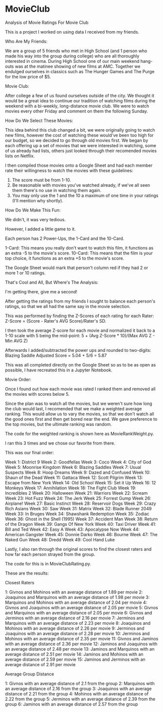 # MovieClub
Analysis of Movie Ratings For Movie Club

This is a project I worked on using data I received from my friends.

Who Are My Friends:

We are a group of 5 friends who met in High School (and 1 person who made his way into the group during college) who are all thoroughly interested in cinema. During High School one of our main weekend hang-outs was at the matinee showing of new films at AMC. Together we endulged ourselves in classics such as The Hunger Games and The Purge for the low price of $5. 


Movie Club:

After college a few of us found ourselves outside of the city. We thought it would be a great idea to continue our tradition of watching films during the weekend with a bi-weekly, long-distance movie club. We were to watch movies every other Friday and comment on them the following Sunday. 


How Do We Select These Movies:

This idea behind this club changed a bit, we were originally going to watch new films, however the cost of watching these would've been too high for our budget, so we decided to go through old movies first. We began by each offering up a set of movies that we were interested in watching, some of us already had lists, others just looked through their recomended movies lists on Netflix.

I then compiled those movies onto a Google Sheet and had each member rate their willingness to watch the movies with these guidelines:

  1. The score must be from 1-10.
  2. Be reasonable with movies you've watched already, if we've all seen them there's no use in watching them again.
  3. You may only use the 1 and the 10 a maximum of one time in your ratings (I'll mention why shortly).


How Do We Make This Fun:

We didn't, it was very tedious. 

However, I added a little game to it.

Each person has 2 Power-Ups, the 1-Card and the 10-Card.

  1-Card: This means you really don't want to watch this film, it functions as an extra -5 to the movie's score.
  10-Card: This means that the film is your top choice, it functions as an extra +5 to the movie's score.

The Google Sheet would mark that person't column red if they had 2 or more 1 or 10 ratings.


That's Cool and All, But Where's The Analysis:

I'm getting there, give me a second!

After getting the ratings from my friends I sought to balance each person's ratings, so that we all had the same say in the movie selection. 

This was performed by finding the Z-Scores of each rating for each Rater:
  Z-Score = (Score - Rater's AVG Score)/Rater's SD.

I then took the average Z-score for each movie and normalized it back to a 1-10 scale with 5 being the mid-point:
  5 + (Avg Z-Score * 10)/(Max AVG Z - Min AVG Z)
  
Afterwards I added/subtracted the power ups and rounded to two-digits:
  Blazing Saddle Adjusted Score = 5.04 + 5/6 = 5.87

This was all completed directly on the Google Sheet so as to be as open as possible, I have recreated this in a Jupyter Notebook.

Movie Order:

Once I found out how each movie was rated I ranked them and removed all the movies with scores below 5.

Since the plan was to watch all the movies, but we weren't sure how long the club would last, I recomended that we make a weighted average ranking. This would allow us to vary the movies, so that we don't watch all the good ones first and then get bored near the end. We gave preference to the top movies, but the ultimate ranking was random.

The code for the weighted ranking is shown here as MovieRankWeight.py.

I ran this 3 times and we chose our favorite from there.

This was our final order:

  Week 1: District 9
  Week 2: Goodfellas
  Week 3: Coco
  Week 4: City of God
  Week 5: Moonrise Kingdom
  Week 6: Blazing Saddles
  Week 7: Usual Suspects
  Week 8: Hoop Dreams
  Week 9: Dazed and Confused
  Week 10: Shaun of the Dead
  Week 11: Gattaca
  Week 12: Scott Pilgrim
  Week 13: Escape from New York
  Week 14: Old School
  Week 15: Set it Up
  Week 16: 12 Monkeys
  Week 17: Annihilation
  Week 18: The Fight Club
  Week 19: Incredibles 2
  Week 20: Halloween
  Week 21: Warriors
  Week 22: Scream
  Week 23: Hot Fuzz
  Week 24: The Jerk
  Week 25: Forrest Gump
  Week 26: Airplane!
  Week 27: Basic Instinct
  Week 28: Reservoir Dogs
  Week 29: Crazy Rich Asians
  Week 30: Saw
  Week 31: Matrix
  Week 32: Blade Runner 2049
  Week 33: In Bruges
  Week 34: Shawshank Redemption
  Week 35: Zodiac
  Week 36: Ghost in the Shell (1995)
  Week 37: Accident Man
  Week 38: Return of the Dragon
  Week 39: Gangs Of New York
  Week 40: Taxi Driver
  Week 41: Bill and Ted
  Week 42: Easy A
  Week 43: Apocalypse Now
  Week 44: American Gangster
  Week 45: Donnie Darko
  Week 46: Bourne
  Week 47: The Naked Gun
  Week 48: Dredd
  Week 49: Cool Hand Luke

Lastly, I also ran through the original scores to find the closest raters and how far each person strayed from the group.

The code for this is in MovieClubRating.py.

These are the results:

Closest Raters 

  1: Givnos and Mohinos with an average distance of 1.89 per movie
  2: Joaquinos and Marquinos with an average distance of 1.98 per movie
  3: Marquinos and Mohinos with an average distance of 2.04 per movie
  4: Givnos and Joaquinos with an average distance of 2.05 per movie
  5: Givnos and Marquinos with an average distance of 2.05 per movie
  6: Givnos and Jerminos with an average distance of 2.16 per movie
  7: Jerminos and Marquinos with an average distance of 2.23 per movie
  8: Joaquinos and Mohinos with an average distance of 2.26 per movie
  9: Jerminos and Joaquinos with an average distance of 2.28 per movie
  10: Jerminos and Mohinos with an average distance of 2.35 per movie
  11: Givnos and Jaminos with an average distance of 2.36 per movie
  12: Jaminos and Joaquinos with an average distance of 2.48 per movie
  13: Jaminos and Marquinos with an average distance of 2.51 per movie
  14: Jaminos and Mohinos with an average distance of 2.59 per movie
  15: Jaminos and Jerminos with an average distance of 2.91 per movie

 Average Group Distance 

  1: Givnos with an average distance of 2.1 from the group
  2: Marquinos with an average distance of 2.16 from the group
  3: Joaquinos with an average distance of 2.21 from the group
  4: Mohinos with an average distance of 2.22 from the group
  5: Jerminos with an average distance of 2.39 from the group
  6: Jaminos with an average distance of 2.57 from the group
